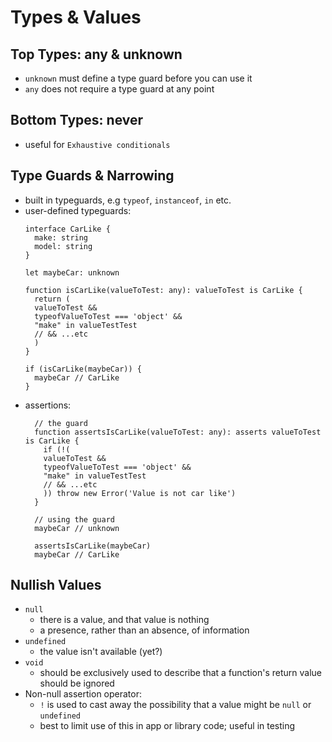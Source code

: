 # Types & Values

## Top Types: any & unknown
- `unknown` must define a type guard before you can use it
- `any` does not require a type guard at any point

## Bottom Types: never
- useful for `Exhaustive conditionals`

## Type Guards & Narrowing
- built in typeguards, e.g `typeof`, `instanceof`, `in` etc.
- user-defined typeguards:
  ```
  interface CarLike {
    make: string
    model: string
  }

  let maybeCar: unknown

  function isCarLike(valueToTest: any): valueToTest is CarLike {
    return (
    valueToTest && 
    typeofValueToTest === 'object' && 
    "make" in valueTestTest
    // && ...etc
    )
  }

  if (isCarLike(maybeCar)) {
    maybeCar // CarLike
  }

- assertions:
  ```
    // the guard
    function assertsIsCarLike(valueToTest: any): asserts valueToTest is CarLike {
      if (!(
      valueToTest && 
      typeofValueToTest === 'object' && 
      "make" in valueTestTest
      // && ...etc
      )) throw new Error('Value is not car like')
    }

    // using the guard
    maybeCar // unknown

    assertsIsCarLike(maybeCar)
    maybeCar // CarLike

## Nullish Values
- `null`
  - there is a value, and that value is nothing
  - a presence, rather than an absence, of information
- `undefined`
  - the value isn't available (yet?)
- `void`
  - should be exclusively used to describe that a function's return value should be ignored
- Non-null assertion operator:
  - `!` is used to cast away the possibility that a value might be `null` or `undefined`
  - best to limit use of this in app or library code; useful in testing